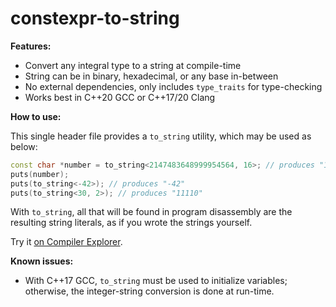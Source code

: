 # constexpr-to-string

**Features:**

* Convert any integral type to a string at compile-time
* String can be in binary, hexadecimal, or any base in-between
* No external dependencies, only includes `type_traits` for type-checking
* Works best in C++20 GCC or C++17/20 Clang

**How to use:**

This single header file provides a `to_string` utility, which may be used as below:

```cpp
const char *number = to_string<2147483648999954564, 16>; // produces "1DCD65003B9A1884"
puts(number);
puts(to_string<-42>); // produces "-42"
puts(to_string<30, 2>); // produces "11110"
```

With `to_string`, all that will be found in program disassembly are the resulting string literals, as if you wrote the strings yourself.

Try it [on Compiler Explorer](https://godbolt.org/z/T-MFoh).

**Known issues:**

* With C++17 GCC, `to_string` must be used to initialize variables; otherwise, the integer-string conversion is done at run-time.
